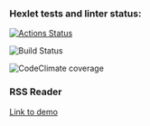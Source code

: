 ### Hexlet tests and linter status:

[![Actions Status](https://github.com/MamBoota/frontend-project-11/actions/workflows/hexlet-check.yml/badge.svg)](https://github.com/MamBoota/frontend-project-11/actions)

![Build Status](https://github.com/MamBoota/frontend-project-11/actions/workflows/main.yml/badge.svg)

![CodeClimate coverage](https://codeclimate.com/github/MamBoota/frontend-project-11/badges/coverage.svg)

### RSS Reader

[Link to demo](https://frontend-project-11-mamboota.vercel.app/)

